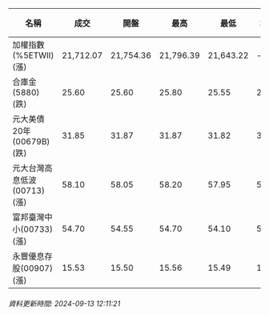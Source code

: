 | 名稱 | 成交 | 開盤 | 最高 | 最低 | 均價 | 成交金額(億) | 昨收 | 漲跌幅 | 漲跌 | 總量 | 昨量 | 振幅 |
| -------- | -------- | -------- | -------- |-------- | -------- | -------- |-------- |-------- |-------- | -------- | -------- |-------- |
|加權指數(%5ETWII) (漲)|21,712.07|21,754.36|21,796.39|21,643.22|-|1,746.10|21,653.25|0.27%|58.82|4,511,816|0|0.71%|
|合庫金(5880) (跌)|25.60|25.60|25.80|25.55|25.66|0.423|25.80|0.78%|0.20|1,648|11,955|0.97%|
|元大美債20年(00679B) (跌)|31.85|31.87|31.87|31.82|31.84|16.76|31.89|0.13%|0.04|52,617|100,294|0.16%|
|元大台灣高息低波(00713) (漲)|58.10|58.05|58.20|57.95|58.09|4.92|57.90|0.35%|0.20|8,473|13,387|0.43%|
|富邦臺灣中小(00733) (漲)|54.70|54.55|54.70|54.10|54.40|0.407|53.90|1.48%|0.80|748|1,243|1.11%|
|永豐優息存股(00907) (漲)|15.53|15.50|15.56|15.49|15.52|0.302|15.46|0.45%|0.07|1,942|2,054|0.45%|
###### 資料更新時間: 2024-09-13 12:11:21